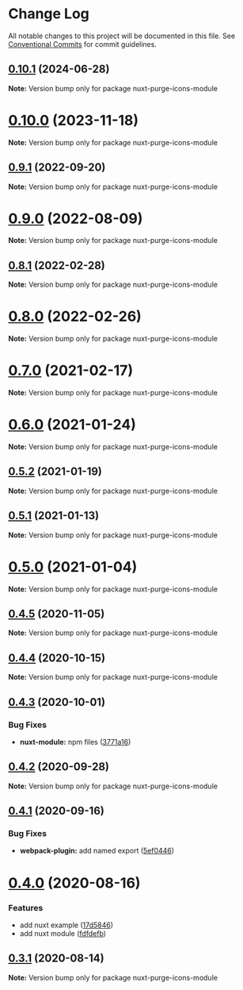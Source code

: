 # Change Log

All notable changes to this project will be documented in this file.
See [Conventional Commits](https://conventionalcommits.org) for commit guidelines.

## [0.10.1](https://github.com/antfu/purge-icons/compare/v0.10.0...v0.10.1) (2024-06-28)

**Note:** Version bump only for package nuxt-purge-icons-module





# [0.10.0](https://github.com/antfu/purge-icons/compare/v0.9.2...v0.10.0) (2023-11-18)

**Note:** Version bump only for package nuxt-purge-icons-module





## [0.9.1](https://github.com/antfu/purge-icons/compare/v0.9.0...v0.9.1) (2022-09-20)

**Note:** Version bump only for package nuxt-purge-icons-module





# [0.9.0](https://github.com/antfu/purge-icons/compare/v0.8.2...v0.9.0) (2022-08-09)

**Note:** Version bump only for package nuxt-purge-icons-module





## [0.8.1](https://github.com/antfu/purge-icons/compare/v0.8.0...v0.8.1) (2022-02-28)

**Note:** Version bump only for package nuxt-purge-icons-module





# [0.8.0](https://github.com/antfu/purge-icons/compare/v0.7.0...v0.8.0) (2022-02-26)

**Note:** Version bump only for package nuxt-purge-icons-module





# [0.7.0](https://github.com/antfu/purge-icons/compare/v0.6.0...v0.7.0) (2021-02-17)

**Note:** Version bump only for package nuxt-purge-icons-module





# [0.6.0](https://github.com/antfu/purge-icons/compare/v0.5.2...v0.6.0) (2021-01-24)

**Note:** Version bump only for package nuxt-purge-icons-module





## [0.5.2](https://github.com/antfu/purge-icons/compare/v0.5.1...v0.5.2) (2021-01-19)

**Note:** Version bump only for package nuxt-purge-icons-module





## [0.5.1](https://github.com/antfu/purge-icons/compare/v0.5.0...v0.5.1) (2021-01-13)

**Note:** Version bump only for package nuxt-purge-icons-module





# [0.5.0](https://github.com/antfu/purge-icons/compare/v0.4.5...v0.5.0) (2021-01-04)

**Note:** Version bump only for package nuxt-purge-icons-module





## [0.4.5](https://github.com/antfu/purge-icons/compare/v0.4.4...v0.4.5) (2020-11-05)

**Note:** Version bump only for package nuxt-purge-icons-module





## [0.4.4](https://github.com/antfu/purge-icons/compare/v0.4.3...v0.4.4) (2020-10-15)

**Note:** Version bump only for package nuxt-purge-icons-module





## [0.4.3](https://github.com/antfu/purge-icons/compare/v0.4.2...v0.4.3) (2020-10-01)


### Bug Fixes

* **nuxt-module:** npm files ([3771a16](https://github.com/antfu/purge-icons/commit/3771a166bcaad40f9e90bbc8b0b0ec8f8bda7b54))





## [0.4.2](https://github.com/antfu/purge-icons/compare/v0.4.1...v0.4.2) (2020-09-28)

**Note:** Version bump only for package nuxt-purge-icons-module





## [0.4.1](https://github.com/antfu/purge-icons/compare/v0.4.0...v0.4.1) (2020-09-16)


### Bug Fixes

* **webpack-plugin:** add named export ([5ef0446](https://github.com/antfu/purge-icons/commit/5ef044644f82456c41679388e117e00f70dffcc4))





# [0.4.0](https://github.com/antfu/purge-icons/compare/v0.3.1...v0.4.0) (2020-08-16)


### Features

* add nuxt example ([17d5846](https://github.com/antfu/purge-icons/commit/17d58468d59ca6a4a269aec6395f38efd1bc8469))
* add nuxt module ([fdfdefb](https://github.com/antfu/purge-icons/commit/fdfdefbfb3e846dae818dbe45715bccb40cfc10e))





## [0.3.1](https://github.com/antfu/purge-icons/compare/v0.3.0...v0.3.1) (2020-08-14)

**Note:** Version bump only for package nuxt-purge-icons-module
